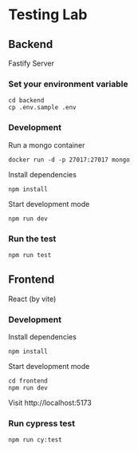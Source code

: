 # Testing Lab

## Backend

Fastify Server

### Set your environment variable

```
cd backend
cp .env.sample .env
```

### Development

Run a mongo container
```
docker run -d -p 27017:27017 mongo
```

Install dependencies
```
npm install
```

Start development mode
```
npm run dev
```

### Run the test

```
npm run test
```

## Frontend

React (by vite)

### Development

Install dependencies
```
npm install
```

Start development mode
```
cd frontend
npm run dev
```

Visit
http://localhost:5173

### Run cypress test

```
npm run cy:test
```